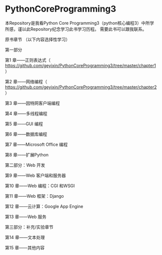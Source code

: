 # PythonCoreProgramming3
本Repository是我看Python Core Programming3（python核心编程3）中所学所感，谨以此Repository纪念学习此书学习历程。
需要此书可以跟我联系。

原书章节
（以下内容选择性学习）

第一部分

第1 章——正则表达式（ https://github.com/geyixin/PythonCoreProgramming3/tree/master/chapter1 ）

第2 章——网络编程（ https://github.com/geyixin/PythonCoreProgramming3/tree/master/chapter2 ）

第3 章——因特网客户端编程

第4 章——多线程编程

第5 章——GUI 编程

第6 章——数据库编程

第7 章——Microsoft Office 编程

第8 章——扩展Python

第二部分：Web 开发

第9 章——Web 客户端和服务器

第10 章——Web 编程：CGI 和WSGI

第11 章——Web 框架：Django

第12 章——云计算：Google App Engine

第13 章——Web 服务

第三部分：补充/实验章节

第14 章——文本处理

第15 章——其他内容


